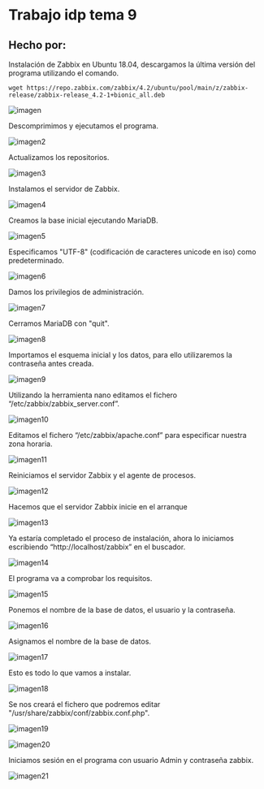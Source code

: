 
# Trabajo idp tema 9 
## Hecho por: 

Instalación de Zabbix en Ubuntu 18.04, descargamos la última versión del programa utilizando el comando.

`wget https://repo.zabbix.com/zabbix/4.2/ubuntu/pool/main/z/zabbix-release/zabbix-release_4.2-1+bionic_all.deb`

![imagen](imagenes/image002.gif)

Descomprimimos y ejecutamos el programa.

![imagen2](imagenes/image003.png)

Actualizamos los repositorios.

![imagen3](imagenes/image005.png)

Instalamos el servidor de Zabbix.

![imagen4](imagenes/image007.png)

Creamos la base inicial ejecutando MariaDB.

![imagen5](imagenes/image009.png)

Especificamos "UTF-8" (codificación de caracteres unicode en iso) como predeterminado.

![imagen6](imagenes/image011.png)

Damos los privilegios de administración.

![imagen7](imagenes/image013.png)

Cerramos MariaDB con "quit".

![imagen8](imagenes/image015.png)

Importamos el esquema inicial y los datos, para ello utilizaremos la contraseña antes creada.

![imagen9](imagenes/image017.png)

Utilizando la herramienta nano editamos el fichero “/etc/zabbix/zabbix_server.conf”.

![imagen10](imagenes/image019.png)

Editamos el fichero “/etc/zabbix/apache.conf” para especificar nuestra zona horaria.

![imagen11](imagenes/image021.png)

Reiniciamos el servidor Zabbix y el agente de procesos.

![imagen12](imagenes/image023.png)

Hacemos que el servidor Zabbix inicie en el arranque

![imagen13](imagenes/image025.png)

Ya estaría completado el proceso de instalación, ahora lo iniciamos escribiendo “http://localhost/zabbix”  en el buscador.

![imagen14](imagenes/image027.png)

El programa va a comprobar los requisitos.

![imagen15](imagenes/image029.png)

Ponemos el nombre de la base de datos, el usuario y la contraseña.

![imagen16](imagenes/image031.png)

Asignamos el nombre de la base de datos.

![imagen17](imagenes/image033.png)

Esto es todo lo que vamos a instalar.

![imagen18](imagenes/image035.png)

Se nos creará el fichero que podremos editar "/usr/share/zabbix/conf/zabbix.conf.php".

![imagen19](imagenes/image037.png)

![imagen20](imagenes/image039.png)

Iniciamos sesión en el programa con usuario Admin y contraseña zabbix.

![imagen21](imagenes/image42.gif)


